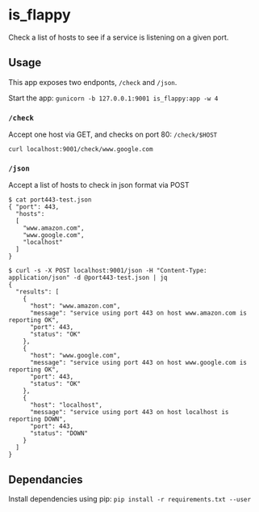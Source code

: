 # is_flappy
Check a list of hosts to see if a service is listening on a given port.

## Usage
This app exposes two endponts, `/check` and `/json`.

Start the app: `gunicorn -b 127.0.0.1:9001 is_flappy:app -w 4`

### `/check`
Accept one host via GET, and checks on port 80: `/check/$HOST`
```
curl localhost:9001/check/www.google.com
```

### `/json`
Accept a list of hosts to check in json format via POST
```
$ cat port443-test.json
{ "port": 443,
  "hosts":
  [
    "www.amazon.com",
    "www.google.com",
    "localhost"
  ]
}

$ curl -s -X POST localhost:9001/json -H "Content-Type: application/json" -d @port443-test.json | jq
{
  "results": [
    {
      "host": "www.amazon.com",
      "message": "service using port 443 on host www.amazon.com is reporting OK",
      "port": 443,
      "status": "OK"
    },
    {
      "host": "www.google.com",
      "message": "service using port 443 on host www.google.com is reporting OK",
      "port": 443,
      "status": "OK"
    },
    {
      "host": "localhost",
      "message": "service using port 443 on host localhost is reporting DOWN",
      "port": 443,
      "status": "DOWN"
    }
  ]
}

```




## Dependancies
Install dependencies using pip: `pip install -r requirements.txt --user`

